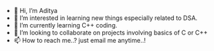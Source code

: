 - 👋 Hi, I’m Aditya
- 👀 I’m interested in learning new things especially related to DSA.
- 🌱 I’m currently learning C++ coding.
- 💞️ I’m looking to collaborate on projects involving basics of C or C++
- 📫 How to reach me..? just email me anytime..!

<!---
McQueen11/McQueen11 is a ✨ special ✨ repository because its `README.md` (this file) appears on your GitHub profile.
You can click the Preview link to take a look at your changes.
--->
